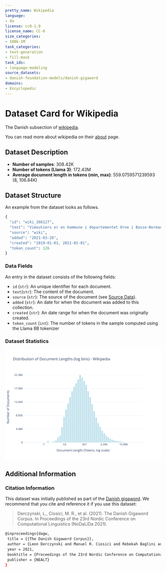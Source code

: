 ```yaml
---
pretty_name: Wikipedia
language:
- da
license: cc0-1.0
license_name: CC-0
size_categories:
- 100k-1M
task_categories:
- text-generation
- fill-mask
task_ids:
- language-modeling
source_datasets:
- danish-foundation-models/danish-gigaword
domains:
- Encyclopedic
---
```


# Dataset Card for Wikipedia

<!-- START-SHORT DESCRIPTION -->
The Danish subsection of [wikipedia](https://en.wikipedia.org/wiki/Main_Page).
<!-- END-SHORT DESCRIPTION -->


You can read more about wikipedia on their [about](https://en.wikipedia.org/wiki/Wikipedia:About) page.

## Dataset Description


<!-- START-DESC-STATS -->
- **Number of samples**: 308.42K
- **Number of tokens (Llama 3)**: 172.43M
- **Average document length in tokens (min, max)**: 559.0759571239593 (8, 106.84K)
<!-- END-DESC-STATS -->



## Dataset Structure
An example from the dataset looks as follows.


<!-- START-SAMPLE -->
```py
{
  "id": "wiki_366127",
  "text": "Vimoutiers er en kommune i departementet Orne i Basse-Normandie regionen i det nordvestlige Frankrig[...]",
  "source": "wiki",
  "added": "2021-03-28",
  "created": "2019-01-01, 2021-01-01",
  "token_count": 126
}
```

### Data Fields

An entry in the dataset consists of the following fields:

- `id` (`str`): An unique identifier for each document.
- `text`(`str`): The content of the document.
- `source` (`str`): The source of the document (see [Source Data](#source-data)).
- `added` (`str`): An date for when the document was added to this collection.
- `created` (`str`): An date range for when the document was originally created.
- `token_count` (`int`): The number of tokens in the sample computed using the Llama 8B tokenizer
<!-- END-SAMPLE -->

### Dataset Statistics

<!-- START-DATASET PLOTS -->
<p align="center">
<img src="./images/dist_document_length.svg" width="600" style="margin-right: 10px;" />
</p>
<!-- END-DATASET PLOTS -->



## Additional Information


### Citation Information

This dataset was initially published as part of the [Danish gigaword](https://huggingface.co/danish-foundation-models). We recommend that you cite and reference it if you use this dataset:

> Derczynski, L., Ciosici, M. R., et al. (2021). The Danish Gigaword Corpus. In Proceedings of the 23rd Nordic Conference on Computational Linguistics (NoDaLiDa 2021).

```bash
@inproceedings{dagw,
 title = {{The Danish Gigaword Corpus}},
 author = {Leon Derczynski and Manuel R. Ciosici and Rebekah Baglini and Morten H. Christiansen and Jacob Aarup Dalsgaard and Riccardo Fusaroli and Peter Juel Henrichsen and Rasmus Hvingelby and Andreas Kirkedal and Alex Speed Kjeldsen and Claus Ladefoged and Finn Årup Nielsen and Jens Madsen and Malte Lau Petersen and Jonathan Hvithamar Rystrøm and Daniel Varab},
 year = 2021,
 booktitle = {Proceedings of the 23rd Nordic Conference on Computational Linguistics},
 publisher = {NEALT}
}
```
